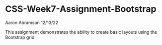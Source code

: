 # CSS-Week7-Assignment-Bootstrap
Aaron Abramson
12/13/22

This assignment demonstrates the ability to create basic layouts using the Bootstrap grid.
 
